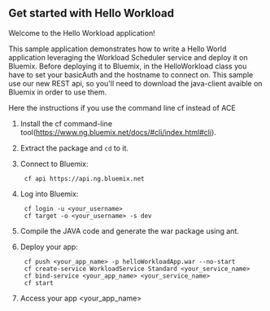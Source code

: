 Get started with Hello Workload
-----------------------------------
Welcome to the Hello Workload application!

This sample application demonstrates how to write a Hello World application leveraging the Workload Scheduler service and deploy it on Bluemix.
Before deploying it to Bluemix, in the HelloWorkload class you have to set your basicAuth and the hostname to connect on. This sample use our
new REST api, so you'll need to download the java-client avaible on Bluemix in order to use them.

Here the instructions if you use the command line cf instead of ACE
1. Install the cf command-line tool(https://www.ng.bluemix.net/docs/#cli/index.html#cli).
2. Extract the package and `cd` to it.
3. Connect to Bluemix:

		cf api https://api.ng.bluemix.net

4. Log into Bluemix:

		cf login -u <your_username>
		cf target -o <your_username> -s dev
				
5. Compile the JAVA code and generate the war package using ant.
6. Deploy your app:

		cf push <your_app_name> -p helloWorkloadApp.war --no-start
		cf create-service WorkloadService Standard <your_service_name>
		cf bind-service <your_app_name> <your_service_name>
		cf start 

7. Access your app <your_app_name>
